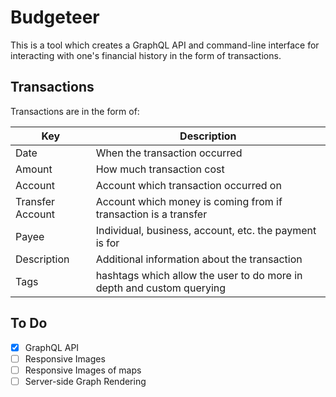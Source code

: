 # Budgeteer

This is a tool which creates a GraphQL API and command-line interface for interacting with
one's financial history in the form of transactions.

## Transactions

Transactions are in the form of:

| Key | Description |
|------------------|--------------------------------------------------------|
| Date             | When the transaction occurred |
| Amount           | How much transaction cost |
| Account          | Account which transaction occurred on |
| Transfer Account | Account which money is coming from if transaction is a transfer |
| Payee            | Individual, business, account, etc. the payment is for |
| Description      | Additional information about the transaction |
| Tags             | hashtags which allow the user to do more in depth and custom querying |

## To Do

- [x] GraphQL API
- [ ] Responsive Images
- [ ] Responsive Images of maps
- [ ] Server-side Graph Rendering
